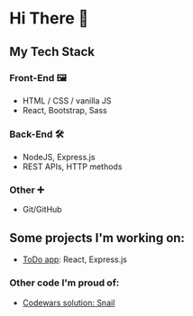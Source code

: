 # Hi There 👋

## My Tech Stack
### Front-End 🖼️
- HTML / CSS / vanilla JS
- React, Bootstrap, Sass

### Back-End 🛠️
- NodeJS, Express.js
- REST APIs, HTTP methods

### Other ➕
- Git/GitHub

## Some projects I'm working on:
- [ToDo app](https://github.com/famazo93/todo_app): React, Express.js

### Other code I'm proud of:
- [Codewars solution: Snail](https://github.com/famazo93/codewars-snail)
